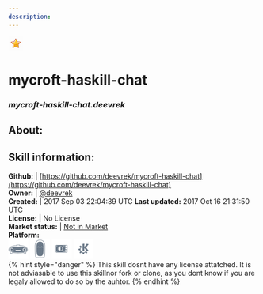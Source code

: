 ```yaml
--- 
description: 
---
```


![](../.gitbook/assets/star.png)  
# mycroft-haskill-chat  
### _mycroft-haskill-chat.deevrek_  
## About:  


## Skill information:  
**Github:** | [https://github.com/deevrek/mycroft-haskill-chat](https://github.com/deevrek/mycroft-haskill-chat)  
**Owner:** | [@deevrek](https://github.com/deevrek)  
**Created:** | 2017 Sep 03 22:04:39 UTC  **Last updated:** 2017 Oct 16 21:31:50 UTC  
**License:** | No License  
**Market status:** | [Not in Market](https://market.mycroft.ai/skill/)  
**Platform:**  
 ![](../.gitbook/assets/mark-1-icon.png)  ![](../.gitbook/assets/mark-2-icon.png)  ![](../.gitbook/assets/picroft-icon.png)  ![](../.gitbook/assets/kde.png)   
{% hint style="danger" %}
This skill dosnt have any license attatched. It is not adviasable to use this skillnor fork or clone, as you dont know if you are legaly allowed to do so by the auhtor.
{% endhint %}
